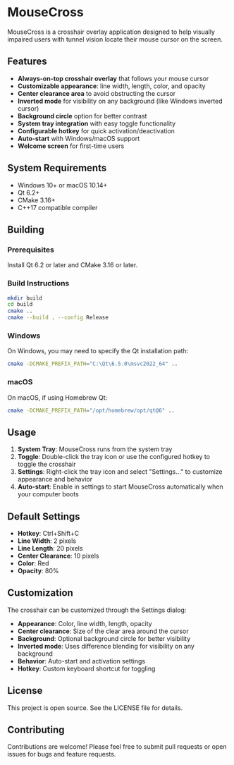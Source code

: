 # MouseCross

MouseCross is a crosshair overlay application designed to help visually impaired users with tunnel vision locate their mouse cursor on the screen.

## Features

- **Always-on-top crosshair overlay** that follows your mouse cursor
- **Customizable appearance**: line width, length, color, and opacity
- **Center clearance area** to avoid obstructing the cursor
- **Inverted mode** for visibility on any background (like Windows inverted cursor)
- **Background circle** option for better contrast
- **System tray integration** with easy toggle functionality
- **Configurable hotkey** for quick activation/deactivation
- **Auto-start** with Windows/macOS support
- **Welcome screen** for first-time users

## System Requirements

- Windows 10+ or macOS 10.14+
- Qt 6.2+
- CMake 3.16+
- C++17 compatible compiler

## Building

### Prerequisites

Install Qt 6.2 or later and CMake 3.16 or later.

### Build Instructions

```bash
mkdir build
cd build
cmake ..
cmake --build . --config Release
```

### Windows

On Windows, you may need to specify the Qt installation path:

```bash
cmake -DCMAKE_PREFIX_PATH="C:\Qt\6.5.0\msvc2022_64" ..
```

### macOS

On macOS, if using Homebrew Qt:

```bash
cmake -DCMAKE_PREFIX_PATH="/opt/homebrew/opt/qt@6" ..
```

## Usage

1. **System Tray**: MouseCross runs from the system tray
2. **Toggle**: Double-click the tray icon or use the configured hotkey to toggle the crosshair
3. **Settings**: Right-click the tray icon and select "Settings..." to customize appearance and behavior
4. **Auto-start**: Enable in settings to start MouseCross automatically when your computer boots

## Default Settings

- **Hotkey**: Ctrl+Shift+C
- **Line Width**: 2 pixels
- **Line Length**: 20 pixels
- **Center Clearance**: 10 pixels
- **Color**: Red
- **Opacity**: 80%

## Customization

The crosshair can be customized through the Settings dialog:

- **Appearance**: Color, line width, length, opacity
- **Center clearance**: Size of the clear area around the cursor
- **Background**: Optional background circle for better visibility
- **Inverted mode**: Uses difference blending for visibility on any background
- **Behavior**: Auto-start and activation settings
- **Hotkey**: Custom keyboard shortcut for toggling

## License

This project is open source. See the LICENSE file for details.

## Contributing

Contributions are welcome! Please feel free to submit pull requests or open issues for bugs and feature requests.